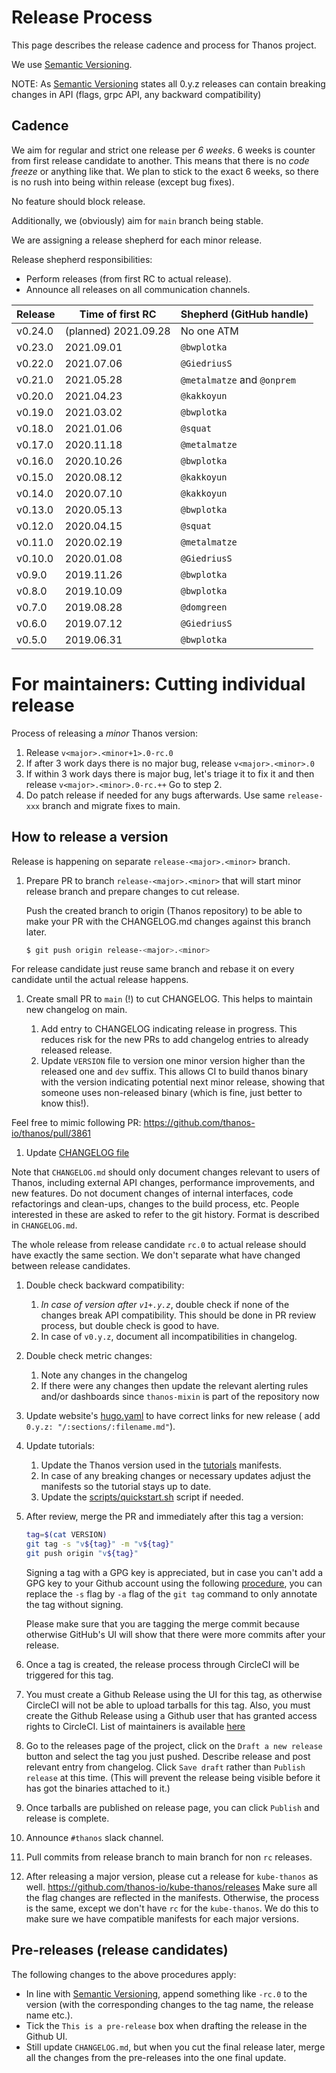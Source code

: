 # Release Process

This page describes the release cadence and process for Thanos project.

We use [Semantic Versioning](http://semver.org/).

NOTE: As [Semantic Versioning](http://semver.org/spec/v2.0.0.html) states all 0.y.z releases can contain breaking changes in API (flags, grpc API, any backward compatibility)

## Cadence

We aim for regular and strict one release per *6 weeks*. 6 weeks is counter from first release candidate to another. This means that there is no *code freeze* or anything like that. We plan to stick to the exact 6 weeks, so there is no rush into being within release (except bug fixes).

No feature should block release.

Additionally, we (obviously) aim for `main` branch being stable.

We are assigning a release shepherd for each minor release.

Release shepherd responsibilities:

* Perform releases (from first RC to actual release).
* Announce all releases on all communication channels.

| Release | Time of first RC     | Shepherd (GitHub handle)    |
|---------|----------------------|-----------------------------|
| v0.24.0 | (planned) 2021.09.28 | No one ATM                  |
| v0.23.0 | 2021.09.01           | `@bwplotka`                 |
| v0.22.0 | 2021.07.06           | `@GiedriusS`                |
| v0.21.0 | 2021.05.28           | `@metalmatze` and `@onprem` |
| v0.20.0 | 2021.04.23           | `@kakkoyun`                 |
| v0.19.0 | 2021.03.02           | `@bwplotka`                 |
| v0.18.0 | 2021.01.06           | `@squat`                    |
| v0.17.0 | 2020.11.18           | `@metalmatze`               |
| v0.16.0 | 2020.10.26           | `@bwplotka`                 |
| v0.15.0 | 2020.08.12           | `@kakkoyun`                 |
| v0.14.0 | 2020.07.10           | `@kakkoyun`                 |
| v0.13.0 | 2020.05.13           | `@bwplotka`                 |
| v0.12.0 | 2020.04.15           | `@squat`                    |
| v0.11.0 | 2020.02.19           | `@metalmatze`               |
| v0.10.0 | 2020.01.08           | `@GiedriusS`                |
| v0.9.0  | 2019.11.26           | `@bwplotka`                 |
| v0.8.0  | 2019.10.09           | `@bwplotka`                 |
| v0.7.0  | 2019.08.28           | `@domgreen`                 |
| v0.6.0  | 2019.07.12           | `@GiedriusS`                |
| v0.5.0  | 2019.06.31           | `@bwplotka`                 |

# For maintainers: Cutting individual release

Process of releasing a *minor* Thanos version:

1. Release `v<major>.<minor+1>.0-rc.0`
2. If after 3 work days there is no major bug, release `v<major>.<minor>.0`
3. If within 3 work days there is major bug, let's triage it to fix it and then release `v<major>.<minor>.0-rc.++` Go to step 2.
4. Do patch release if needed for any bugs afterwards. Use same `release-xxx` branch and migrate fixes to main.

## How to release a version

Release is happening on separate `release-<major>.<minor>` branch.

1. Prepare PR to branch `release-<major>.<minor>` that will start minor release branch and prepare changes to cut release.

   Push the created branch to origin (Thanos repository) to be able to make your PR with the CHANGELOG.md changes against this branch later.

   ```bash
   $ git push origin release-<major>.<minor>
   ```

For release candidate just reuse same branch and rebase it on every candidate until the actual release happens.

1. Create small PR to `main` (!) to cut CHANGELOG. This helps to maintain new changelog on main.

   1. Add entry to CHANGELOG indicating release in progress. This reduces risk for the new PRs to add changelog entries to already released release.
   2. Update `VERSION` file to version one minor version higher than the released one and `dev` suffix. This allows CI to build thanos binary with the version indicating potential next minor release, showing that someone uses non-released binary (which is fine, just better to know this!).

Feel free to mimic following PR: https://github.com/thanos-io/thanos/pull/3861

1. Update [CHANGELOG file](../CHANGELOG.md)

Note that `CHANGELOG.md` should only document changes relevant to users of Thanos, including external API changes, performance improvements, and new features. Do not document changes of internal interfaces, code refactorings and clean-ups, changes to the build process, etc. People interested in these are asked to refer to the git history. Format is described in `CHANGELOG.md`.

The whole release from release candidate `rc.0` to actual release should have exactly the same section. We don't separate what have changed between release candidates.

1. Double check backward compatibility:

   1. *In case of version after `v1+.y.z`*, double check if none of the changes break API compatibility. This should be done in PR review process, but double check is good to have.
   2. In case of `v0.y.z`, document all incompatibilities in changelog.

2. Double check metric changes:

   1. Note any changes in the changelog
   2. If there were any changes then update the relevant alerting rules and/or dashboards since `thanos-mixin` is part of the repository now

3. Update website's [hugo.yaml](https://github.com/thanos-io/thanos/blob/main/website/hugo.yaml) to have correct links for new release ( add `0.y.z: "/:sections/:filename.md"`).

4. Update tutorials:

   1. Update the Thanos version used in the [tutorials](../tutorials) manifests.
   2. In case of any breaking changes or necessary updates adjust the manifests so the tutorial stays up to date.
   3. Update the [scripts/quickstart.sh](https://github.com/thanos-io/thanos/blob/main/scripts/quickstart.sh) script if needed.

5. After review, merge the PR and immediately after this tag a version:

   ```bash
   tag=$(cat VERSION)
   git tag -s "v${tag}" -m "v${tag}"
   git push origin "v${tag}"
   ```

   Signing a tag with a GPG key is appreciated, but in case you can't add a GPG key to your Github account using the following [procedure](https://help.github.com/articles/generating-a-gpg-key/), you can replace the `-s` flag by `-a` flag of the `git tag` command to only annotate the tag without signing.

   Please make sure that you are tagging the merge commit because otherwise GitHub's UI will show that there were more commits after your release.

6. Once a tag is created, the release process through CircleCI will be triggered for this tag.

7. You must create a Github Release using the UI for this tag, as otherwise CircleCI will not be able to upload tarballs for this tag. Also, you must create the Github Release using a Github user that has granted access rights to CircleCI. List of maintainers is available [here](../MAINTAINERS.md)

8. Go to the releases page of the project, click on the `Draft a new release` button and select the tag you just pushed. Describe release and post relevant entry from changelog. Click `Save draft` rather than `Publish release` at this time. (This will prevent the release being visible before it has got the binaries attached to it.)

9. Once tarballs are published on release page, you can click `Publish` and release is complete.

10. Announce `#thanos` slack channel.

11. Pull commits from release branch to main branch for non `rc` releases.

12. After releasing a major version, please cut a release for `kube-thanos` as well. https://github.com/thanos-io/kube-thanos/releases Make sure all the flag changes are reflected in the manifests. Otherwise, the process is the same, except we don't have `rc` for the `kube-thanos`. We do this to make sure we have compatible manifests for each major versions.

## Pre-releases (release candidates)

The following changes to the above procedures apply:

* In line with [Semantic Versioning](http://semver.org/), append something like `-rc.0` to the version (with the corresponding changes to the tag name, the release name etc.).
* Tick the `This is a pre-release` box when drafting the release in the Github UI.
* Still update `CHANGELOG.md`, but when you cut the final release later, merge all the changes from the pre-releases into the one final update.
